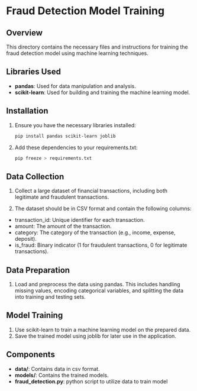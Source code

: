 # Fraud Detection Model Training

## Overview
This directory contains the necessary files and instructions for training the fraud detection model using machine learning techniques.

## Libraries Used
- **pandas**: Used for data manipulation and analysis.
- **scikit-learn**: Used for building and training the machine learning model.

## Installation
1. Ensure you have the necessary libraries installed:
   ```bash
   pip install pandas scikit-learn joblib
    ```

2. Add these dependencies to your requirements.txt:
    ```bash
    pip freeze > requirements.txt
    ```

## Data Collection
1.	Collect a large dataset of financial transactions, including both legitimate and fraudulent transactions.

2.	The dataset should be in CSV format and contain the following columns:
- transaction_id: Unique identifier for each transaction.
- amount: The amount of the transaction.
- category: The category of the transaction (e.g., income, expense, deposit).
- is_fraud: Binary indicator (1 for fraudulent transactions, 0 for legitimate transactions).

## Data Preparation
1. Load and preprocess the data using pandas. This includes handling missing values, encoding categorical variables, and splitting the data into training and testing sets.

## Model Training
1. Use scikit-learn to train a machine learning model on the prepared data.
2. Save the trained model using joblib for later use in the application.

## Components
- **data/**: Contains data in csv format.
- **models/**: Contains the trained models.
- **fraud_detection.py**: python script to utilize data to train model